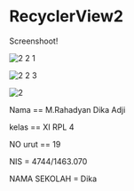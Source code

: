 # RecyclerView2

Screenshoot!

![2 2 1](https://cloud.githubusercontent.com/assets/22056194/20691567/7247d4d8-b604-11e6-8224-7339f70cf183.jpg)

![2 2 3](https://cloud.githubusercontent.com/assets/22056194/20691570/724c03fa-b604-11e6-9d87-789bd9403c0d.jpg)

![2](https://cloud.githubusercontent.com/assets/22056194/20691571/7250186e-b604-11e6-8f66-f7be2d73799b.jpg)




Nama == M.Rahadyan Dika Adji

kelas == XI RPL 4

NO urut == 19

NIS = 4744/1463.070

NAMA SEKOLAH = Dika 
